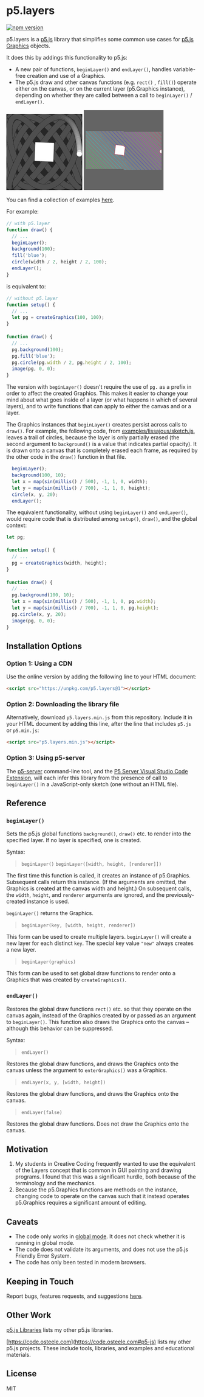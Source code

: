 # p5.layers

[![npm version](https://badge.fury.io/js/p5.layers.svg)](https://www.npmjs.com/package/p5.layers)

p5.layers is a [p5.js](https://p5js.org) library that simplifies some common
use cases for [p5.js Graphics](https://p5js.org/reference/#/p5/createGraphics)
objects.

It does this by addings this functionality to p5.js:

- A new pair of functions, `beginLayer()` and `endLayer()`, handles
  variable-free creation and use of a Graphics.
- The p5.js draw and other canvas functions (e.g. `rect()` , `fill()`) operate
  either on the canvas, or on the current layer (p5.Graphics instance), depending on
  whether they are called between a call to `beginLayer()` / `endLayer()`.

![trail example animation](./docs/trail.gif)
![trail example animation](./docs/slices.gif)

You can find a collection of examples [here](https://osteele.github.io/p5.libs/p5.layers/examples/).

For example:

```js
// with p5.layer
function draw() {
  // ...
  beginLayer();
  background(100);
  fill('blue');
  circle(width / 2, height / 2, 100);
  endLayer();
}
```

is equivalent to:

```js
// without p5.layer
function setup() {
  // ...
  let pg = createGraphics(100, 100);
}

function draw() {
  // ...
  pg.background(100);
  pg.fill('blue');
  pg.circle(pg.width / 2, pg.height / 2, 100);
  image(pg, 0, 0);
}
```

The version with `beginLayer()` doesn't require the use of `pg.` as a prefix in
order to affect the created Graphics. This makes it easier to change your mind
about what goes inside of a layer (or what happens in which of several layers),
and to write functions that can apply to either the canvas and or a layer.

The Graphics instances that `beginLayer()` creates persist across calls to
`draw()`. For example, the following code, from
[examples/lissajous/sketch.js](./examples/lissajous/sketch.js), leaves a trail
of circles, because the layer is only partially erased (the second argument to
`background()` is a value that indicates partial opacity). It is drawn onto a
canvas that is completely erased each frame, as required by the other code in
the `draw()` function in that file.

```js
  beginLayer();
  background(100, 10);
  let x = map(sin(millis() / 500), -1, 1, 0, width);
  let y = map(sin(millis() / 700), -1, 1, 0, height);
  circle(x, y, 20);
  endLayer();
```

The equivalent functionality, without using `beginLayer()` and `endLayer()`,
would require code that is distributed among `setup()`, `draw()`, and the global
context:

```js
let pg;

function setup() {
  // ...
  pg = createGraphics(width, height);
}

function draw() {
  // ...
  pg.background(100, 10);
  let x = map(sin(millis() / 500), -1, 1, 0, pg.width);
  let y = map(sin(millis() / 700), -1, 1, 0, pg.height);
  pg.circle(x, y, 20);
  image(pg, 0, 0);
}
```

## Installation Options

### Option 1: Using a CDN

Use the online version by adding the following line to your HTML document:

```html
<script src="https://unpkg.com/p5.layers@1"></script>
```

### Option 2: Downloading the library file

Alternatively, download `p5.layers.min.js` from this repository. Include it in your HTML
document by adding this line, after the line that includes `p5.js` or
`p5.min.js`:

```html
<script src="p5.layers.min.js"></script>
```

### Option 3: Using p5-server

The [p5-server](https://github.com/osteele/p5-server#readme) command-line tool,
and the [P5 Server Visual Studio Code
Extension](https://marketplace.visualstudio.com/items?itemName=osteele.p5-server),
will each infer this library from the presence of call to `beginLayer()` in a
JavaScript-only sketch (one without an HTML file).

## Reference

### `beginLayer()`

Sets the p5.js global functions `background()`, `draw()` etc. to render into the
specified layer. If no layer is specified, one is created.

Syntax:

> `beginLayer()`
> `beginLayer([width, height, [renderer]])`

The first time this function is called, it creates an instance of p5.Graphics.
Subsequent calls return this instance. (If the arguments are omitted, the
Graphics is created at the canvas width and height.) On subsequent calls, the
`width`, `height`, and `renderer` arguments are ignored, and the
previously-created instance is used.

`beginLayer()` returns the Graphics.

> `beginLayer(key, [width, height, renderer])`

This form can be used to create multiple layers. `beginLayer()` will create a
new layer for each distinct `key`. The special key value `"new"` always creates
a new layer.

> `beginLayer(graphics)`

This form can be used to set global draw functions to render onto a Graphics
that was created by `createGraphics()`.

### `endLayer()`

Restores the global draw functions `rect()` etc. so that they operate on the
canvas again, instead of the Graphics created by or passed as an argument to
`beginLayer()`. This function also draws the Graphics onto the canvas – although
this behavior can be suppressed.

Syntax:

> `endLayer()`

Restores the global draw functions, and draws the Graphics onto the canvas
unless the argument to `enterGraphics()` was a Graphics.

> `endLayer(x, y, [width, height])`

Restores the global draw functions, and draws the Graphics onto the canvas.

> `endLayer(false)`

Restores the global draw functions. Does not draw the Graphics onto the canvas.

## Motivation

1. My students in Creative Coding frequently wanted to use the equivalent of the
   Layers concept that is common in GUI painting and drawing programs. I found
   that this was a significant hurdle, both because of the terminology and the
   mechanics.
2. Because the p5.Graphics functions are methods on the instance, changing code
   to operate on the canvas such that it instead operates p5.Graphics requires a
   significant amount of editing.

## Caveats

- The code only works in [global
  mode](https://github.com/processing/p5.js/wiki/Global-and-instance-mode). It
  does not check whether it is running in global mode.
- The code does not validate its arguments, and does not use the p5.js Friendly
  Error System.
- The code has only been tested in modern browsers.

<!-- footer -->

## Keeping in Touch

Report bugs, features requests, and suggestions
[here](https://github.com/osteele/p5.libs/issues).

## Other Work

[p5.js Libraries](https://osteele.github.io/p5.libs/) lists my other p5.js libraries.

[https://code.osteele.com](https://code.osteele.com#p5-js) lists my other p5.js
projects. These include tools, libraries, and examples and educational
materials.

## License

MIT
